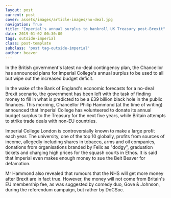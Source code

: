 ```yaml
---
layout: post
current: post
cover: assets/images/article-images/no-deal.jpg
navigation: True
title: "Imperial's annual surplus to bankroll UK Treasury post-Brexit"
date: 2019-01-02 00:30:00
tags: outside-imperial
class: post-template
subclass: 'post tag-outside-imperial'
author: beaver
---
```


In the British government's latest no-deal contingency plan, the Chancellor has announced plans for Imperial College's annual surplus to be used to all but wipe out the increased budget deficit.

In the wake of the Bank of England's economic forecasts for a no-deal Brexit scenario, the government has been left with the task of finding money to fill in what is predicted to be a £39 billion black hole in the public finances. This morning, Chancellor Philip Hammond (at the time of writing) announced that Imperial College has volunteered to donate its annual budget surplus to the Treasury for the next five years, while Britain attempts to strike trade deals with non-EU countries.

Imperial College London is controversially known to make a large profit each year. The university, one of the top 10 globally, profits from sources of income, allegedly including shares in tobacco, arms and oil companies, donations from organisations branded by Felix as "dodgy", graduation tickets and charging high prices for the squash courts in Ethos. It is said that Imperial even makes enough money to sue the Beit Beaver for defamation.

Mr Hammond also revealed that rumours that the NHS will get more money after Brexit are in fact true. However, the money will not come from Britain's EU membership fee, as was suggested by comedy duo, Gove & Johnson, during the referendum campaign, but rather by DoCSoc.